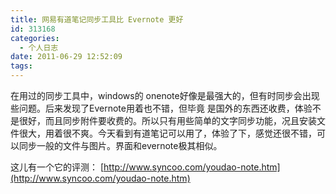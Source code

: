 ```yaml
---
title: 网易有道笔记同步工具比 Evernote 更好
id: 313168
categories:
  - 个人日志
date: 2011-06-29 12:52:09
tags:
---
```


在用过的同步工具中，windows的 onenote好像是最强大的，但有时同步会出现些问题。后来发现了Evernote用着也不错，但毕竟 是国外的东西还收费，体验不是很好，而且同步附件要收费的。所以只有用些简单的文字同步功能，况且安装文件很大，用着很不爽。今天看到有道笔记可以用了，体验了下，感觉还很不错，可以同步一般的文件与图片。界面和evernote极其相似。

这儿有一个它的评测： [http://www.syncoo.com/youdao-note.htm](http://www.syncoo.com/youdao-note.htm)

&nbsp;